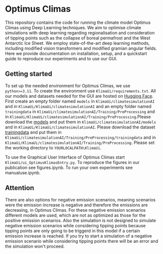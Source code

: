 # Optimus Climas
This repository contains the code for running the climate model Optimus Climas using Deep Learning techniques. We aim to optimise climate simulations with deep learning regarding regionalisation and consideration of tipping points such as the collapse of boreal permafrost and the West Antarctic Ice Sheet. We employ state-of-the-art deep learning methods, including modified vision transformers and modified gramian angular fields. Here we provide documentation on installation, setup, and a quickstart guide to reproduce our experiments and to use our GUI.
## Getting started
To set up the needed environment for Optimus Climas, we use ```python>=3.11```. To create the environment use ```KlimaUi/requirements.txt```.
All our models and datasets needed for the GUI are hosted on [Hugging Face](https://huggingface.co/collections/OptimusClimas/files-for-gui-678192abaf887f31d684639e). First create an empty folder named ```models``` in ```KlimaUi/climatesimulationAI``` and in ```KlimaUi/KlimaUi/climatesimulationAI``` and an empty folder named ```trainingdata``` in ```KlimaUi/climatesimulationAI/Training/PreProcessing``` and in ```KlimaUi/KlimaUi/climatesimulationAI/Training/PreProcessing```.Please download the [models](https://huggingface.co/OptimusClimas/models) and put them in ```KlimaUi/climatesimulationAI/models``` and in ```KlimaUi/KlimaUi/climatesimulationAI```. Please download the dataset [trainingdata](https://huggingface.co/datasets/OptimusClimas/trainingdata) and put them in ```KlimaUi/climatesimulationAI/Training/PreProcessing/trainingdata``` and in ```KlimaUi/KlimaUi/climatesimulationAI/Training/PreProcessing```. Please set the working directory to ```YOURLOCALPATH\KlimaUi```.

To use the Graphical User Interface of Optimus Climas start ```KlimaUi/ui_OptimusKlimasEntry.py```. 
To reproduce the figures in our publication see figures.ipynb.
To run your own experiments see manualuse.ipynb.

## Attention
There are also options for negative emission scenarios, meaning scenarios were the emission increase is negative and therefore the emissions are decreasing, in Optimus Climas. For these negative emission scenarios different models are used, which are not as optimized as those for the positive emission scenarios. Also the simulation is not designed to simulate negative emission scenarios while considering tipping points because tipping points are only going to be triggerd in this model if a certain emission increase is reached. If you try to start a simulation of a negative emission scenario while considering tipping points there will be an error and the simulation won't proceed.
